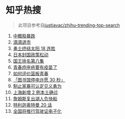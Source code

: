# 知乎热搜

> 此项目参考自[justjavac/zhihu-trending-top-search](https://github.com/justjavac/zhihu-trending-top-search/blob/main/utils.ts)

<!-- BEGIN -->
  <!-- 最后更新时间:Sat Dec 04 2021 08:13:28 GMT+0000 (Coordinated Universal Time) -->
  1. [中概股暴跌](https://www.zhihu.com/search?q=中概股)
1. [滴滴退市](https://www.zhihu.com/search?q=滴滴)
1. [勇士终结太阳 18 连胜](https://www.zhihu.com/search?q=勇士)
1. [日本封国政策松动](https://www.zhihu.com/search?q=日本封国)
1. [国王排名第八集](https://www.zhihu.com/search?q=国王排名)
1. [青春痘座疮要有疫苗了](https://www.zhihu.com/search?q=青春痘疫苗)
1. [如何评价篮板青春](https://www.zhihu.com/search?q=篮板青春)
1. [「图书馆停电许愿 30 秒」](https://www.zhihu.com/search?q=图书馆停电30秒原文)
1. [制止家暴可认定见义勇为](https://www.zhihu.com/search?q=制止家暴)
1. [上海新增 2 例本土确诊](https://www.zhihu.com/search?q=上海疫情)
1. [詹姆斯复出湖人负快船](https://www.zhihu.com/search?q=湖人)
1. [特利迦奥特曼 20 话](https://www.zhihu.com/search?q=特利迦奥特曼)
1. [全国将推行驾驶证电子化](https://www.zhihu.com/search?q=驾驶证电子化)
  <!-- END -->